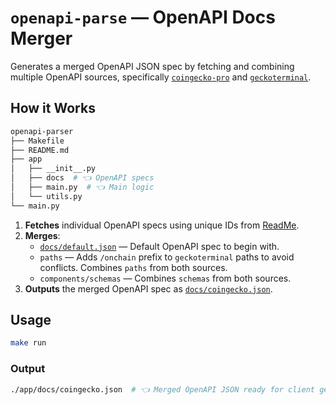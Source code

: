 # `openapi-parse` — OpenAPI Docs Merger
Generates a merged OpenAPI JSON spec by fetching and combining multiple OpenAPI sources, specifically [`coingecko-pro`](https://docs.coingecko.com/openapi/6584ea6ce07e130056b1af99) and [`geckoterminal`](https://docs.coingecko.com/openapi/6585013ec2907b0031346aa4).

## How it Works
```sh
openapi-parser
├── Makefile
├── README.md
├── app
│   ├── __init__.py
│   ├── docs  # 👈 OpenAPI specs
│   ├── main.py  # 👈 Main logic
│   └── utils.py
└── main.py
```

1. **Fetches** individual OpenAPI specs using unique IDs from [ReadMe](https://docs.coingecko.com/docs/useful-links#pro-api-swagger-json).
2. **Merges**:
    - [`docs/default.json`](./app/docs/default.json) — Default OpenAPI spec to begin with.
    - `paths` — Adds `/onchain` prefix to `geckoterminal` paths to avoid conflicts. Combines `paths` from both sources.
    - `components/schemas` — Combines `schemas` from both sources.
3. **Outputs** the merged OpenAPI spec as [`docs/coingecko.json`](./app/docs/coingecko.json).

## Usage
```bash
make run
```

### Output
```sh
./app/docs/coingecko.json  # 👈 Merged OpenAPI JSON ready for client generation
```
